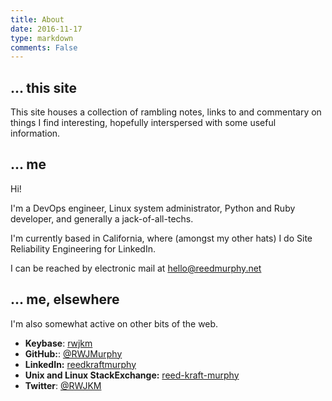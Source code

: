```yaml
---
title: About
date: 2016-11-17
type: markdown
comments: False
---
```


## ... this site
This site houses a collection of rambling notes, links to and commentary on things I find interesting, hopefully interspersed with some useful information.

## ... me
Hi!

I'm a DevOps engineer, Linux system administrator, Python and Ruby developer, and generally a jack-of-all-techs.

I'm currently based in California, where (amongst my other hats) I do Site Reliability Engineering for LinkedIn.

I can be reached by electronic mail at <a href=mailto:hello@reedmurphy.net>hello@reedmurphy.net</a></p>

## ... me, elsewhere
I'm also somewhat active on other bits of the web.

* **Keybase**: [rwjkm](https://keybase.io/rwjkm)
* **GitHub:**: [@RWJMurphy](https://github.com/RWJMurphy)
* **LinkedIn:** [reedkraftmurphy](http://au.linkedin.com/in/reedkraftmurphy)
* **Unix and Linux StackExchange:** [reed-kraft-murphy](http://unix.stackexchange.com/users/30674/reed-kraft-murphy)
* **Twitter**: [@RWJKM](https://twitter.com/RWJKM)
